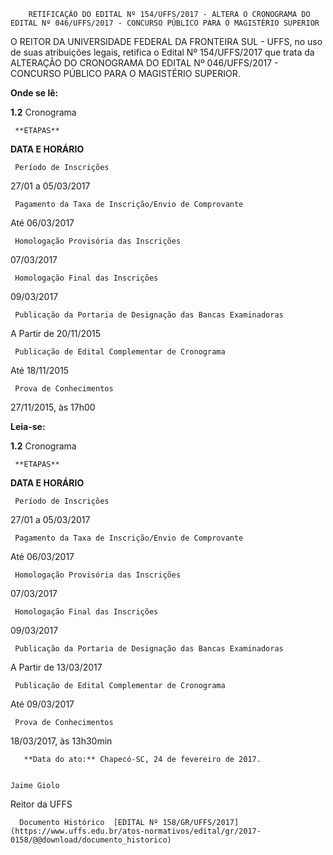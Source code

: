         RETIFICAÇÃO DO EDITAL Nº 154/UFFS/2017 - ALTERA O CRONOGRAMA DO EDITAL Nº 046/UFFS/2017 - CONCURSO PÚBLICO PARA O MAGISTÉRIO SUPERIOR  

O REITOR DA UNIVERSIDADE FEDERAL DA FRONTEIRA SUL - UFFS, no uso de suas atribuições legais, retifica o Edital Nº 154/UFFS/2017 que trata da ALTERAÇÃO DO CRONOGRAMA DO EDITAL Nº 046/UFFS/2017 - CONCURSO PÚBLICO PARA O MAGISTÉRIO SUPERIOR.

  

 **Onde se lê:**

 **1.2** Cronograma

     **ETAPAS**

   **DATA E HORÁRIO**

     Período de Inscrições

   27/01 a 05/03/2017

     Pagamento da Taxa de Inscrição/Envio de Comprovante

   Até 06/03/2017

     Homologação Provisória das Inscrições

   07/03/2017

     Homologação Final das Inscrições

   09/03/2017

     Publicação da Portaria de Designação das Bancas Examinadoras

   A Partir de 20/11/2015

     Publicação de Edital Complementar de Cronograma

   Até 18/11/2015

     Prova de Conhecimentos

   27/11/2015, às 17h00

      

 **Leia-se:**

 **1.2** Cronograma

     **ETAPAS**

   **DATA E HORÁRIO**

     Período de Inscrições

   27/01 a 05/03/2017

     Pagamento da Taxa de Inscrição/Envio de Comprovante

   Até 06/03/2017

     Homologação Provisória das Inscrições

   07/03/2017

     Homologação Final das Inscrições

   09/03/2017

     Publicação da Portaria de Designação das Bancas Examinadoras

   A Partir de 13/03/2017

     Publicação de Edital Complementar de Cronograma

   Até 09/03/2017

     Prova de Conhecimentos

   18/03/2017, às 13h30min

       **Data do ato:** Chapecó-SC, 24 de fevereiro de 2017.   
 

    Jaime Giolo   
 Reitor da UFFS 

      Documento Histórico  [EDITAL Nº 158/GR/UFFS/2017](https://www.uffs.edu.br/atos-normativos/edital/gr/2017-0158/@@download/documento_historico)     
      
